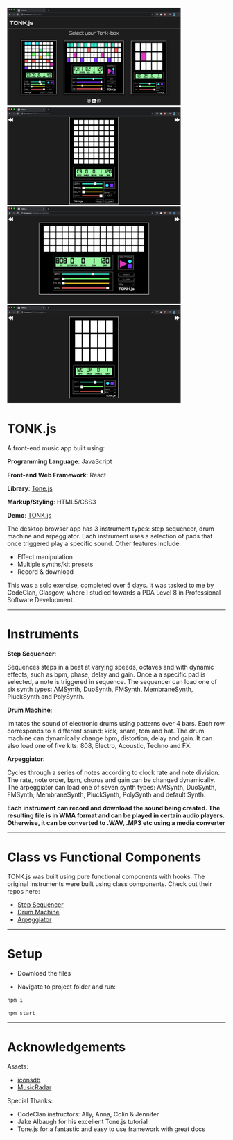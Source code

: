 <img src="https://github.com/CrugBarat/my_files/blob/master/tonk/tonk1.png" width="400"> <img src="https://github.com/CrugBarat/my_files/blob/master/tonk/tonk2.png" width="400"> <img src="https://github.com/CrugBarat/my_files/blob/master/tonk/tonk3.png" width="400"> <img src="https://github.com/CrugBarat/my_files/blob/master/tonk/tonk4.png" width="400">


# TONK.js

A front-end music app built using:

**Programming Language**: JavaScript

**Front-end Web Framework**: React

**Library**: [Tone.js](https://tonejs.github.io/)

**Markup/Styling**: HTML5/CSS3

**Demo**: [TONK.js](https://tonkjs.herokuapp.com/)

The desktop browser app has 3 instrument types: step sequencer, drum machine and arpeggiator. Each instrument uses a selection of pads that once triggered play a specific sound. Other features include:

- Effect manipulation
- Multiple synths/kit presets
- Record & download

This was a solo exercise, completed over 5 days. It was tasked to me by CodeClan, Glasgow, where I studied towards a PDA Level 8 in Professional Software Development.

---

# Instruments

**Step Sequencer**:

Sequences steps in a beat at varying speeds, octaves and with dynamic effects, such as bpm, phase, delay and gain. Once a a specific pad is selected, a note is triggered in sequence. The sequencer can load one of six synth types: AMSynth, DuoSynth, FMSynth, MembraneSynth, PluckSynth and PolySynth.

**Drum Machine**:

Imitates the sound of electronic drums using patterns over 4 bars. Each row corresponds to a different sound: kick, snare, tom and hat. The drum machine can dynamically change bpm, distortion, delay and gain. It can also load one of five kits: 808, Electro, Acoustic, Techno and FX.

**Arpeggiator**:

Cycles through a series of notes according to clock rate and note division. The rate, note order, bpm, chorus and gain can be changed dynamically. The arpeggiator can load one of seven synth types: AMSynth, DuoSynth, FMSynth, MembraneSynth, PluckSynth, PolySynth and default Synth.

**Each instrument can record and download the sound being created. The resulting file is in WMA format and can be played in certain audio players. Otherwise, it can be converted to .WAV, .MP3 etc using a media converter**

---

# Class vs Functional Components

TONK.js was built using pure functional components with hooks. The original instruments were built using class components. Check out their repos here:

- [Step Sequencer](https://github.com/CrugBarat/step_sequencer_React)
- [Drum Machine](https://github.com/CrugBarat/drum_machine_React)
- [Arpeggiator](https://github.com/CrugBarat/arpeggiator_React)

---

# Setup

- Download the files

- Navigate to project folder and run:

```
npm i
```
```
npm start
```

---

# Acknowledgements

Assets:

- [iconsdb](https://www.iconsdb.com/)
- [MusicRadar](https://www.musicradar.com/)

Special Thanks:

- CodeClan instructors: Ally, Anna, Colin & Jennifer
- Jake Albaugh for his excellent Tone.js tutorial
- Tone.js for a fantastic and easy to use framework with great docs
